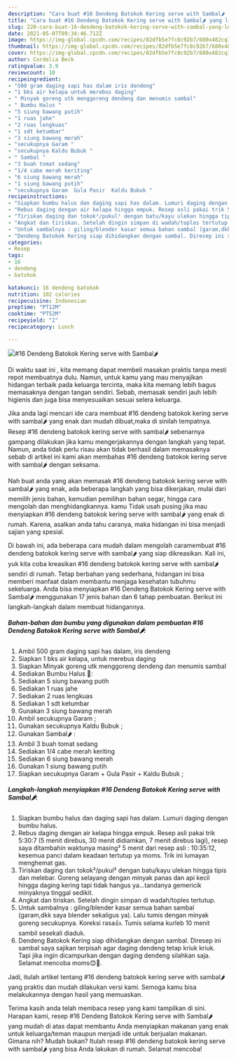 ```yaml
---
description: "Cara buat #16 Dendeng Batokok Kering serve with Sambal🌶 yang lezat Untuk Jualan"
title: "Cara buat #16 Dendeng Batokok Kering serve with Sambal🌶 yang lezat Untuk Jualan"
slug: 220-cara-buat-16-dendeng-batokok-kering-serve-with-sambal-yang-lezat-untuk-jualan
date: 2021-05-07T09:34:46.712Z
image: https://img-global.cpcdn.com/recipes/82dfb5e7fc8c92b7/680x482cq70/16-dendeng-batokok-kering-serve-with-sambal🌶-foto-resep-utama.jpg
thumbnail: https://img-global.cpcdn.com/recipes/82dfb5e7fc8c92b7/680x482cq70/16-dendeng-batokok-kering-serve-with-sambal🌶-foto-resep-utama.jpg
cover: https://img-global.cpcdn.com/recipes/82dfb5e7fc8c92b7/680x482cq70/16-dendeng-batokok-kering-serve-with-sambal🌶-foto-resep-utama.jpg
author: Cordelia Beck
ratingvalue: 3.9
reviewcount: 10
recipeingredient:
- "500 gram daging sapi has dalam iris dendeng"
- "1 bks air kelapa untuk merebus daging"
- " Minyak goreng utk menggoreng dendeng dan menumis sambal"
- " Bumbu Halus "
- "5 siung bawang putih"
- "1 ruas jahe"
- "2 ruas lengkuas"
- "1 sdt ketumbar"
- "3 siung bawang merah"
- "secukupnya Garam "
- "secukupnya Kaldu Bubuk "
- " Sambal "
- "3 buah tomat sedang"
- "1/4 cabe merah keriting"
- "6 siung bawang merah"
- "1 siung bawang putih"
- "secukupnya Garam  Gula Pasir  Kaldu Bubuk "
recipeinstructions:
- "Siapkan bumbu halus dan daging sapi has dalam. Lumuri daging dengan bumbu halus."
- "Rebus daging dengan air kelapa hingga empuk. Resep asli pakai trik 5:30:7 (5 menit direbus, 30 menit didiamkan, 7 menit direbus lagi), resep saya ditambahin waktunya masing² 5 menit dari resep asli : 10:35:12, kesemua panci dalam keadaan tertutup ya moms. Trik ini lumayan menghemat gas."
- "Tiriskan daging dan tokok²/pukul² dengan batu/kayu ulekan hingga tipis dan melebar. Goreng selayang dengan minyak panas dan api kecil hingga daging kering tapi tidak hangus ya...tandanya gemericik minyaknya tinggal sedikit."
- "Angkat dan tiriskan. Setelah dingin simpan di wadah/toples tertutup."
- "Untuk sambalnya : giling/blender kasar semua bahan sambal (garam,dkk saya blender sekaligus ya). Lalu tumis dengan minyak goreng secukupnya. Koreksi rasa👍. Tumis selama kurleb 10 menit sambil sesekali diaduk."
- "Dendeng Batokok Kering siap dihidangkan dengan sambal. Diresep ini sambal saya sajikan terpisah agar daging dendeng tetap kriuk kriuk. Tapi jika ingin dicampurkan dengan daging dendeng silahkan saja. Selamat mencoba moms😊🙏."
categories:
- Resep
tags:
- 16
- dendeng
- batokok

katakunci: 16 dendeng batokok 
nutrition: 102 calories
recipecuisine: Indonesian
preptime: "PT12M"
cooktime: "PT52M"
recipeyield: "2"
recipecategory: Lunch

---
```



![#16 Dendeng Batokok Kering serve with Sambal🌶](https://img-global.cpcdn.com/recipes/82dfb5e7fc8c92b7/680x482cq70/16-dendeng-batokok-kering-serve-with-sambal🌶-foto-resep-utama.jpg)

Di waktu  saat ini , kita memang dapat membeli masakan praktis tanpa mesti repot membuatnya dulu. Namun, untuk kamu yang mau menyajikan hidangan terbaik pada keluarga tercinta, maka kita memang lebih bagus memasaknya dengan tangan sendiri. Sebab, memasak sendiri jauh lebih higienis dan juga bisa menyesuaikan sesuai selera keluarga.

Jika anda lagi mencari ide cara membuat #16 dendeng batokok kering serve with sambal🌶 yang enak dan mudah dibuat,maka di sinilah tempatnya. Resep #16 dendeng batokok kering serve with sambal🌶  sebenarnya gampang dilakukan jika kamu mengerjakannya dengan langkah yang tepat. Namun, anda tidak perlu risau akan tidak berhasil dalam memasaknya 
sebab di artikel ini kami akan membahas #16 dendeng batokok kering serve with sambal🌶 dengan seksama.  



Nah buat anda yang akan memasak #16 dendeng batokok kering serve with sambal🌶 yang enak, ada beberapa langkah yang bisa dikerjakan, mulai dari memilih jenis bahan, kemudian pemilihan bahan segar, hingga cara mengolah dan menghidangkannya. kamu Tidak usah pusing jika mau menyiapkan #16 dendeng batokok kering serve with sambal🌶 yang enak di rumah. Karena, asalkan anda  tahu caranya, maka hidangan ini bisa menjadi sajian yang spesial.

Di bawah ini, ada beberapa cara mudah dalam mengolah caramembuat #16 dendeng batokok kering serve with sambal🌶 yang siap dikreasikan. Kali ini, yuk kita coba kreasikan #16 dendeng batokok kering serve with sambal🌶 sendiri di rumah. Tetap berbahan yang sederhana, hidangan ini bisa memberi manfaat dalam membantu menjaga kesehatan tubuhmu sekeluarga. Anda bisa menyiapkan #16 Dendeng Batokok Kering serve with Sambal🌶 menggunakan 17 jenis bahan dan 6 tahap pembuatan. Berikut ini langkah-langkah dalam membuat hidangannya.

<!--inarticleads1-->

##### Bahan-bahan dan bumbu yang digunakan dalam pembuatan #16 Dendeng Batokok Kering serve with Sambal🌶:

1. Ambil 500 gram daging sapi has dalam, iris dendeng
1. Siapkan 1 bks air kelapa, untuk merebus daging
1. Siapkan  Minyak goreng utk menggoreng dendeng dan menumis sambal
1. Sediakan  Bumbu Halus 🌸:
1. Sediakan 5 siung bawang putih
1. Sediakan 1 ruas jahe
1. Sediakan 2 ruas lengkuas
1. Sediakan 1 sdt ketumbar
1. Gunakan 3 siung bawang merah
1. Ambil secukupnya Garam ;
1. Gunakan secukupnya Kaldu Bubuk ;
1. Gunakan  Sambal🌶 :
1. Ambil 3 buah tomat sedang
1. Sediakan 1/4 cabe merah keriting
1. Sediakan 6 siung bawang merah
1. Gunakan 1 siung bawang putih
1. Siapkan secukupnya Garam + Gula Pasir + Kaldu Bubuk ;




<!--inarticleads2-->

##### Langkah-langkah menyiapkan #16 Dendeng Batokok Kering serve with Sambal🌶:

1. Siapkan bumbu halus dan daging sapi has dalam. Lumuri daging dengan bumbu halus.
1. Rebus daging dengan air kelapa hingga empuk. Resep asli pakai trik 5:30:7 (5 menit direbus, 30 menit didiamkan, 7 menit direbus lagi), resep saya ditambahin waktunya masing² 5 menit dari resep asli : 10:35:12, kesemua panci dalam keadaan tertutup ya moms. Trik ini lumayan menghemat gas.
1. Tiriskan daging dan tokok²/pukul² dengan batu/kayu ulekan hingga tipis dan melebar. Goreng selayang dengan minyak panas dan api kecil hingga daging kering tapi tidak hangus ya...tandanya gemericik minyaknya tinggal sedikit.
1. Angkat dan tiriskan. Setelah dingin simpan di wadah/toples tertutup.
1. Untuk sambalnya : giling/blender kasar semua bahan sambal (garam,dkk saya blender sekaligus ya). Lalu tumis dengan minyak goreng secukupnya. Koreksi rasa👍. Tumis selama kurleb 10 menit sambil sesekali diaduk.
1. Dendeng Batokok Kering siap dihidangkan dengan sambal. Diresep ini sambal saya sajikan terpisah agar daging dendeng tetap kriuk kriuk. Tapi jika ingin dicampurkan dengan daging dendeng silahkan saja. Selamat mencoba moms😊🙏.




Jadi, itulah artikel tentang  #16 dendeng batokok kering serve with sambal🌶  yang praktis dan mudah dilakukan versi kami. Semoga kamu bisa melakukannya dengan hasil yang memuaskan. 

Terima kasih anda telah membaca resep yang kami tampilkan di sini. Harapan kami, resep  #16 Dendeng Batokok Kering serve with Sambal🌶 yang mudah di atas dapat membantu Anda menyiapkan makanan yang enak untuk keluarga/teman maupun menjadi ide untuk berjualan makanan. Gimana nih? Mudah bukan? Itulah resep #16 dendeng batokok kering serve with sambal🌶 yang bisa Anda lakukan di rumah. Selamat mencoba!

